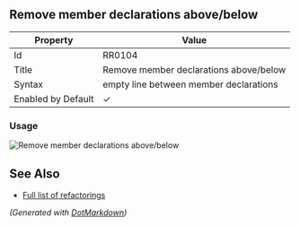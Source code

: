 ## Remove member declarations above/below

| Property           | Value                                  |
| ------------------ | -------------------------------------- |
| Id                 | RR0104                                 |
| Title              | Remove member declarations above/below |
| Syntax             | empty line between member declarations |
| Enabled by Default | &#x2713;                               |

### Usage

![Remove member declarations above/below](../../images/refactorings/RemoveMemberDeclarations.png)

## See Also

* [Full list of refactorings](Refactorings.md)


*\(Generated with [DotMarkdown](http://github.com/JosefPihrt/DotMarkdown)\)*